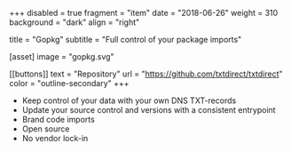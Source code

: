 +++
disabled = true
fragment = "item"
date = "2018-06-26"
weight = 310
background = "dark"
align = "right"

title = "Gopkg"
subtitle = "Full control of your package imports"

[asset]
  image = "gopkg.svg"

[[buttons]]
  text = "Repository"
  url = "https://github.com/txtdirect/txtdirect"
  color = "outline-secondary"
+++

* Keep control of your data with your own DNS TXT-records
* Update your source control and versions with a consistent entrypoint
* Brand code imports
* Open source
* No vendor lock-in
